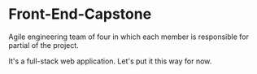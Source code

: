 # Front-End-Capstone

Agile engineering team of four in which each member is responsible for partial of the project.

It's a full-stack web application. Let's put it this way for now.
